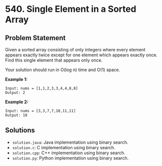 # 540. Single Element in a Sorted Array

## Problem Statement
Given a sorted array consisting of only integers where every element appears exactly twice except for one element which appears exactly once. Find this single element that appears only once.

Your solution should run in O(log n) time and O(1) space.

**Example 1:**
```
Input: nums = [1,1,2,3,3,4,4,8,8]
Output: 2
```

**Example 2:**
```
Input: nums = [3,3,7,7,10,11,11]
Output: 10
```

## Solutions
- `solution.java`: Java implementation using binary search.
- `solution.c`: C implementation using binary search.
- `solution.cpp`: C++ implementation using binary search.
- `solution.py`: Python implementation using binary search.
